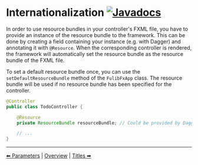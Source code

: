 # Internationalization [![Javadocs](https://javadoc.io/badge2/org.fulib/fulibFx/Javadocs.svg?color=green)](https://javadoc.io/doc/org.fulib/fulibFx/latest/org/fulib/fx/annotation/controller/Resource.html)

In order to use resource bundles in your controller's FXML file, you have to provide an instance of the resource bundle to the
framework. This can be done by creating a field containing your instance (e.g. with Dagger) and annotating it with `@Resource`.
When the corresponding controller is rendered, the framework will automatically set the resource bundle as the resource
bundle of the FXML file.

To set a default resource bundle once, you can use the `setDefaultResourceBundle` method of the `FulibFxApp` class.
The resource bundle will be used if no resource bundle has been specified for the controller.

```java
@Controller
public class TodoController {

    @Resource
    private ResourceBundle resourceBundle; // Could be provided by Dagger

    // ...
}
```

---

[⬅ Parameters](4-parameters.md) | [Overview](README.md) | [Titles ➡](6-titles.md)